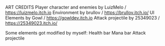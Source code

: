 ART CREDITS
Player character and enemies by LuizMelo / https://luizmelo.itch.io
Environment by brullov / https://brullov.itch.io/
UI Elements by Gowl / https://gowldev.itch.io 
Attack projectile by 25349023 / https://25349023.itch.io/ 

Some elements got modified by myself:
    Health bar
    Mana bar
    Attack projectile